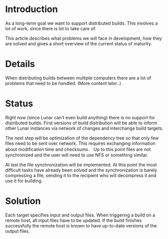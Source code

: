 # Introduction #

As a long-term goal we want to support distributed builds. This involves a lot of work, since there is lot to take care of.

This article describes what problems we will face in development, how they are solved and gives a short overview of the current status of maturity.


# Details #

When distributing builds between multiple computers there are a lot of problems that need to be handled. (More content later..)


# Status #

Right now (since Lunar can't even build anything) there is no support for distributed builds.
First versions of build distribution will be able to inform other Lunar instances via network of changes and interchange build targets.

The next step will be optimization of the dependency tree so that only few files need to be sent over network. This requires exchanging information about modification time and checksums.　Up to this point files are not synchronized and the user will need to use NFS or something similar.

At last the file synchronization will be implemented. At this point the most difficult tasks have already been solved and the synchronization is barely compressing a file, sending it to the recipient who will decompress it and use it for building.

# Solution #

Each target specifies input and output files. When triggering a build on a remote host, all input files have to be updated. If the build finishes successfully the remote host is known to have up-to-date versions of the output files.